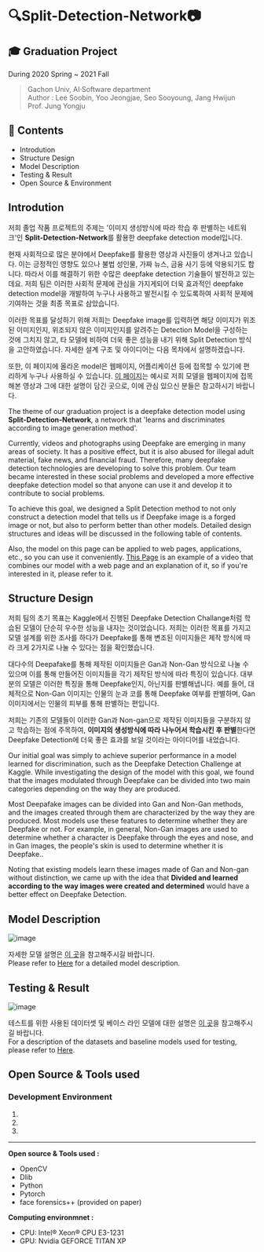 # 🔍Split-Detection-Network📷

## 🎓 Graduation Project   
During 2020 Spring ~ 2021 Fall   
> Gachon Univ, AI·Software department   
> Author :  Lee Soobin, Yoo Jeongjae, Seo Sooyoung, Jang Hwijun   
> Prof. Jung Yongju   
    
## 📕 Contents
* Introdution
* Structure Design
* Model Description 
* Testing & Result
* Open Source & Environment


## Introdution
저희 졸업 작품 프로젝트의 주제는 '이미지 생성방식에 따라 학습 후 판별하는 네트워크'인 **Split-Detection-Network**를 활용한 deepfake detection model입니다.   

현재 사회적으로 많은 분야에서 Deepfake를 활용한 영상과 사진들이 생겨나고 있습니다. 이는 긍정적인 영향도 있으나 불법 성인물, 가짜 뉴스, 금융 사기 등에 악용되기도 합니다. 따라서 이를 해결하기 위한 수많은 deepfake detection 기술들이 발전하고 있는데요. 저희 팀은 이러한 사회적 문제에 관심을 가지게되어 더욱 효과적인 deepfake detection model을 개발하여 누구나 사용하고 발전시킬 수 있도록하여 사회적 문제에 기여하는 것을 최종 목표로 삼았습니다.

이러한 목표를 달성하기 위해 저희는 Deepfake image를 입력하면 해당 이미지가 위조된 이미지인지, 위조되지 않은 이미지인지를 알려주는 Detection Model을 구성하는 것에 그치지 않고, 타 모델에 비하여 더욱 좋은 성능을 내기 위해 Split Detection 방식을 고안하였습니다. 자세한 설계 구조 및 아이디어는 다음 목차에서 설명하겠습니다. 

또한, 이 페이지에 올라온 model은 웹페이지, 어플리케이션 등에 접목할 수 있기에 편리하게 누구나 사용하실 수 있습니다. [이 페이지](https://github.com/neolgu/Split-Detection-Network/wiki/Model-used-on-Web-Page)는 예시로 저희 모델을 웹페이지에 접목해본 영상과 그에 대한 설명이 담긴 곳으로, 이에 관심 있으신 분들은 참고하시기 바랍니다.

The theme of our graduation project is a deepfake detection model using **Split-Detection-Network**, a network that 'learns and discriminates according to image generation method'.   

Currently, videos and photographs using Deepfake are emerging in many areas of society. It has a positive effect, but it is also abused for illegal adult material, fake news, and financial fraud. Therefore, many deepfake detection technologies are developing to solve this problem. Our team became interested in these social problems and developed a more effective deepfake detection model so that anyone can use it and develop it to contribute to social problems.   

To achieve this goal, we designed a Split Detection method to not only construct a detection model that tells us if Deepfake image is a forged image or not, but also to perform better than other models. Detailed design structures and ideas will be discussed in the following table of contents.

Also, the model on this page can be applied to web pages, applications, etc., so you can use it conveniently. [This Page](https://github.com/neolgu/Split-Detection-Network/wiki/Model-used-on-Web-Page) is an example of a video that combines our model with a web page and an explanation of it, so if you're interested in it, please refer to it.




## Structure Design

저희 팀의 초기 목표는 Kaggle에서 진행된 Deepfake Detection Challange처럼 학습된 모델이 단순히 우수한 성능을 내자는 것이었습니다. 저희는 이러한 목표를 가지고 모델 설계를 위한 조사를 하다가 Deepfake를 통해 변조된 이미지들은 제작 방식에 따라 크게 2가지로 나눌 수 있다는 점을 확인했습니다.

대다수의 Deepafake를 통해 제작된 이미지들은 Gan과 Non-Gan 방식으로 나눌 수 있으며 이를 통해 만들어진 이미지들을 각기 제작된 방식에 따라 특징이 있습니다. 대부분의 모델은 이러한 특징을 통해 Deepfake인지, 아닌지를 판별해냅니다. 예를 들어, 대체적으로 Non-Gan 이미지는 인물의 눈과 코를 통해 Deepfake 여부를 판별하며, Gan 이미지에서는 인물의 피부를 통해 판별하는 편입니다.   

저희는 기존의 모델들이 이러한 Gan과 Non-gan으로 제작된 이미지들을 구분하지 않고 학습하는 점에 주목하여, **이미지의 생성방식에 따라 나누어서 학습시킨 후 판별**한다면 Deepfake Detection에 더욱 좋은 효과를 보일 것이라는 아이디어를 내었습니다.


Our initial goal was simply to achieve superior performance in a model learned for discrimination, such as the Deepfake Detection Challenge at Kaggle. While investigating the design of the model with this goal, we found that the images modulated through Deepfake can be divided into two main categories depending on the way they are produced.

Most Deepafake images can be divided into Gan and Non-Gan methods, and the images created through them are characterized by the way they are produced. Most models use these features to determine whether they are Deepfake or not. For example, in general, Non-Gan images are used to determine whether a character is Deepfake through the eyes and nose, and in Gan images, the people's skin is used to determine whether it is Deepfake..

Noting that existing models learn these images made of Gan and Non-gan without distinction, we came up with the idea that **Divided and learned according to the way images were created and determined** would have a better effect on Deepfake Detection.

## Model Description 

![image](https://user-images.githubusercontent.com/32592754/118757968-1074b580-b8a9-11eb-8d81-241af2d56e4d.png)   

자세한 모델 설명은 [이 곳](https://github.com/neolgu/Split-Detection-Network/wiki/%E2%9A%99Model-Description)을 참고해주시길 바랍니다.   
Please refer to [Here](https://github.com/neolgu/Split-Detection-Network/wiki/%E2%9A%99Model-Description) for a detailed model description.

## Testing & Result
![image](https://user-images.githubusercontent.com/32592754/118758037-3437fb80-b8a9-11eb-8095-383c7be8a6c2.png)   

테스트를 위한 사용된 데이터셋 및 베이스 라인 모델에 대한 설명은 [이 곳](https://github.com/neolgu/Split-Detection-Network/wiki/Testing-Result-&-Dataset)을 참고해주시길 바랍니다.      
For a description of the datasets and baseline models used for testing, please refer to [Here](https://github.com/neolgu/Split-Detection-Network/wiki/Testing-Result-&-Dataset).

## Open Source & Tools used

### Development Environment

1.
2.
3.

***

__Open source & Tools used  :__   
* OpenCV   
* Dlib   
* Python   
* Pytorch   
* face forensics++ (provided on paper)   

__Computing environmnet :__      
* CPU: Intel® Xeon® CPU E3-1231   
* GPU: Nvidia GEFORCE TITAN XP   

